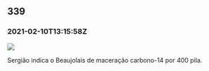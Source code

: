   

339
---

### 2021-02-10T13:15:58Z

![](https://bebiodicionario-com.s3.amazonaws.com/media/posts/202102/147942389_453767465816461_6752217769243695502_n_17899760554776115.jpg)

Sergião indica o Beaujolais de maceração carbono-14 por 400 pila.

